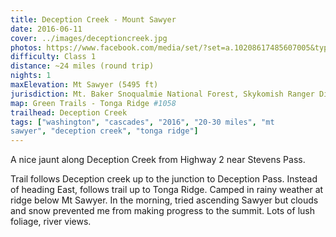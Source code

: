 ```yaml
---
title: Deception Creek - Mount Sawyer
date: 2016-06-11
cover: ../images/deceptioncreek.jpg
photos: https://www.facebook.com/media/set/?set=a.10208617485607005&type=1&l=0ff3aa8d8f
difficulty: Class 1
distance: ~24 miles (round trip)
nights: 1
maxElevation: Mt Sawyer (5495 ft)
jurisdiction: Mt. Baker Snoqualmie National Forest, Skykomish Ranger District
map: Green Trails - Tonga Ridge #1058
trailhead: Deception Creek
tags: ["washington", "cascades", "2016", "20-30 miles", "mt
sawyer", "deception creek", "tonga ridge"]
---
```


A nice jaunt along Deception Creek from Highway 2 near Stevens Pass.

Trail follows Deception creek up to the junction to Deception Pass.  Instead of
heading East, follows trail up to Tonga Ridge.  Camped in rainy weather at
ridge below Mt Sawyer.  In the morning, tried ascending Sawyer but clouds and
snow prevented me from making progress to the summit.  Lots of lush foliage,
river views.
